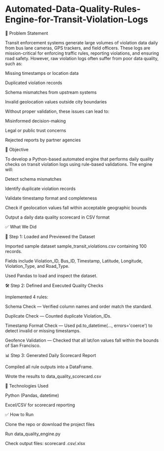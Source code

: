# Automated-Data-Quality-Rules-Engine-for-Transit-Violation-Logs

🧩 Problem Statement

Transit enforcement systems generate large volumes of violation data daily from bus lane cameras, GPS trackers, and field officers. These logs are mission-critical for enforcing traffic rules, reporting violations, and ensuring road safety. However, raw violation logs often suffer from poor data quality, such as:

Missing timestamps or location data

Duplicated violation records

Schema mismatches from upstream systems

Invalid geolocation values outside city boundaries

Without proper validation, these issues can lead to:

Misinformed decision-making

Legal or public trust concerns

Rejected reports by partner agencies

🌟 Objective

To develop a Python-based automated engine that performs daily quality checks on transit violation logs using rule-based validations. The engine will:

Detect schema mismatches

Identify duplicate violation records

Validate timestamp format and completeness

Check if geolocation values fall within acceptable geographic bounds

Output a daily data quality scorecard in CSV format

✅ What We Did

📁 Step 1: Loaded and Previewed the Dataset

Imported sample dataset sample_transit_violations.csv containing 100 records.

Fields include Violation_ID, Bus_ID, Timestamp, Latitude, Longitude, Violation_Type, and Road_Type.

Used Pandas to load and inspect the dataset.

🛠 Step 2: Defined and Executed Quality Checks

Implemented 4 rules:

Schema Check — Verified column names and order match the standard.

Duplicate Check — Counted duplicate Violation_IDs.

Timestamp Format Check — Used pd.to_datetime(..., errors='coerce') to detect invalid or missing timestamps.

Geofence Validation — Checked that all lat/lon values fall within the bounds of San Francisco.

📊 Step 3: Generated Daily Scorecard Report

Compiled all rule outputs into a DataFrame.

Wrote the results to data_quality_scorecard.csv

📀 Technologies Used

Python (Pandas, datetime)

Excel/CSV for scorecard reporting

✅ How to Run

Clone the repo or download the project files

Run data_quality_engine.py

Check output files: scorecard .csv/.xlsx
